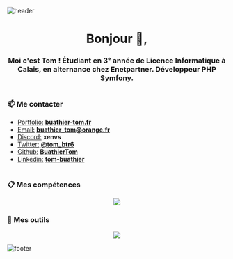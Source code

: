 ![header](https://capsule-render.vercel.app/api?type=waving&color=gradient&customColorList=0,2,2,5,30)

<h1 align="center"> Bonjour 👋,</h1>
<h3 align="center"> Moi c'est Tom ! Étudiant en 3ᵉ année de Licence Informatique à Calais, en alternance chez Enetpartner. Développeur PHP Symfony. </h3>

#

<h3 align="left">📫 Me contacter</h3>

- <u>Portfolio:</u> **[buathier-tom.fr](https://buathier-tom.fr/)**
- <u>Email:</u> **buathier_tom@orange.fr**
- <u>Discord:</u> **xenvs**
- <u>Twitter:</u> **[@tom_btr6](https://twitter.com/tom_btr6)**
- <u>Github:</u> **[BuathierTom](https://github.com/BuathierTom)**
- <u>Linkedin:</u> **[tom-buathier](https://www.linkedin.com/in/tom-buathier/)**

#
<!-- https://github.com/tandpfun/skill-icons -->
<h3 align="left">📋 Mes compétences</h3>

<p align="center">
  <a href="https://skillicons.dev">
    <img src="https://skillicons.dev/icons?i=html,css,js,ts,nodejs,cs,php,symfony,nextjs,vite,react,sass,bootstrap,tailwindcss&theme=light" />
  </a>
</p>

<h3 align="left">🔧 Mes outils</h3>

<p align="center">
  <a href="https://skillicons.dev">
    <img src="https://skillicons.dev/icons?i=github,gitlab,vscode,idea,docker,azure,vercel,postgres,mongodb,notion,figma,stackoverflow,discord&theme=light" />
  </a>
</p>

![footer](https://capsule-render.vercel.app/api?type=waving&section=footer&color=gradient&customColorList=0,2,2,5,30)
